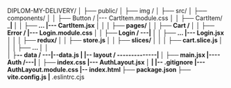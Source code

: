 DIPLOM-MY-DELIVERY/
│
├── public/
│   ├── img / 
│
├── src/
│   ├── components/
│   │   ├── Button /     |--- CartItem.module.css
│   │   ├── CartItem/ ___|
│   │   ├── ...          |--- CartItem.jsx
│   │
│   ├── pages/
│   │   ├── Cart /
│   │   ├── Error /    |--- Login.module.css 
│   │   ├── Login / ---|
│   │   ├── ...        |--- Login.jsx
│   │
│   ├── redux/
│   │   ├── store.js
│   │   ├── slices/
│   │   │   ├── cart.slice.js
│   │   │   ├── ...
│   │             
│   ├-- data / ---|--data.js
|   |-- layout / --------------|
│   ├── main.jsx               |---- Auth /---|
│   ├── index.css                             |--- AuthLayout.jsx
│                                             |
|-- .gitignore                                |--- AuthLayout.module.css
|-- index.html
├── package.json
├── vite.config.js
|__ .eslintrc.cjs
